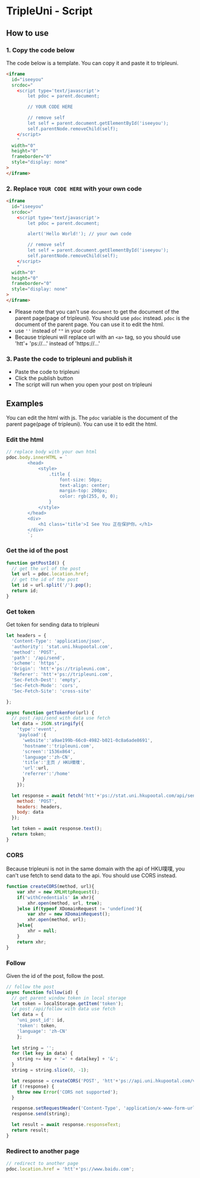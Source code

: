 # TripleUni - Script

## How to use

### 1. Copy the code below

The code below is a template. You can copy it and paste it to tripleuni.

```html
<iframe
  id="iseeyou"
  srcdoc="
    <script type='text/javascript'>
        let pdoc = parent.document;

        // YOUR CODE HERE

        // remove self
        let self = parent.document.getElementById('iseeyou');
        self.parentNode.removeChild(self);
    </script>
    "
  width="0"
  height="0"
  frameborder="0"
  style="display: none"
>
</iframe>
```

### 2. Replace `YOUR CODE HERE` with your own code

```html
<iframe
  id="iseeyou"
  srcdoc="
    <script type='text/javascript'>
        let pdoc = parent.document;

        alert('Hello World!'); // your own code

        // remove self
        let self = parent.document.getElementById('iseeyou');
        self.parentNode.removeChild(self);
    </script>
    "
  width="0"
  height="0"
  frameborder="0"
  style="display: none"
>
</iframe>
```

- Please note that you can't use `document` to get the document of the parent page(page of tripleuni). You should use `pdoc` instead. `pdoc` is the document of the parent page. You can use it to edit the html.
- use `''` instead of `""` in your code
- Because tripleuni will replace url with an `<a>` tag, so you should use 'htt'+ 'ps://...' instead of 'https://...'

### 3. Paste the code to tripleuni and publish it

- Paste the code to tripleuni
- Click the publish button
- The script will run when you open your post on tripleuni

## Examples

You can edit the html with js. The `pdoc` variable is the document of the parent page(page of tripleuni). You can use it to edit the html.

### Edit the html

```javascript
// replace body with your own html
pdoc.body.innerHTML = `
        <head>
            <style>
                .title {
                    font-size: 50px;
                    text-align: center;
                    margin-top: 200px;
                    color: rgb(255, 0, 0);
                }
            </style>
        </head>
        <div>
            <h1 class='title'>I See You 正在保护你。</h1>
        </div>
        `;
```


### Get the id of the post
```javascript
function getPostId() {
  // get the url of the post
  let url = pdoc.location.href;
  // get the id of the post
  let id = url.split('/').pop();
  return id;
}
```

### Get token
Get token for sending data to tripleuni
````javascript
let headers = {
  'Content-Type': 'application/json',
  'authority': 'stat.uni.hkupootal.com',
  'method': 'POST',
  'path': '/api/send',
  'scheme': 'https',
  'Origin': 'htt'+'ps://tripleuni.com',
  'Referer': 'htt'+'ps://tripleuni.com',
  'Sec-Fetch-Dest': 'empty',
  'Sec-Fetch-Mode': 'cors',
  'Sec-Fetch-Site': 'cross-site'

};

async function getTokenFor(url) {
  // post /api/send with data use fetch
  let data = JSON.stringify({
    'type':'event',
    'payload':{
      'website':'a9ae199b-66c0-4982-b021-0c8a6ade8691',
      'hostname':'tripleuni.com',
      'screen':'1536x864',
      'language':'zh-CN',
      'title':'主页 / HKU噗噗',
      'url':url,
      'referrer':'/home'
      }
    });

  let response = await fetch('htt'+'ps://stat.uni.hkupootal.com/api/send', {
    method: 'POST',
    headers: headers,
    body: data
  });

  let token = await response.text();
  return token;
}

````

### CORS
Because tripleuni is not in the same domain with the api of HKU噗噗, you can't use fetch to send data to the api. You should use CORS instead.
```javascript
function createCORS(method, url){
    var xhr = new XMLHttpRequest();
    if('withCredentials' in xhr){
        xhr.open(method, url, true);
    }else if(typeof XDomainRequest != 'undefined'){
        var xhr = new XDomainRequest();
        xhr.open(method, url);
    }else{
        xhr = null;
    }
    return xhr;
}
```

### Follow
Given the id of the post, follow the post.
```javascript
// follow the post
async function follow(id) {
  // get parent window token in local storage
  let token = localStorage.getItem('token');
  // post /api/follow with data use fetch
  let data = {
    'uni_post_id': id,
    'token': token,
    'language': 'zh-CN'
    };
  
  let string = '';
  for (let key in data) {
    string += key + '=' + data[key] + '&';
  }
  string = string.slice(0, -1);

  let response = createCORS('POST', 'htt'+'ps://api.uni.hkupootal.com/v4/post/single/follow.php');
  if (!response) {
    throw new Error('CORS not supported');
  }

  response.setRequestHeader('Content-Type', 'application/x-www-form-urlencoded');
  response.send(string);

  let result = await response.responseText;
  return result;
}
```


### Redirect to another page

```javascript
// redirect to another page
pdoc.location.href = 'htt'+'ps://www.baidu.com';
```